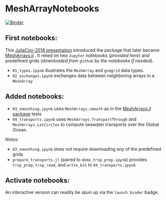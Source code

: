 # MeshArrayNotebooks

[![Binder](https://mybinder.org/badge_logo.svg)](https://mybinder.org/v2/gh/gaelforget/MeshArrayNotebooks/master)

## First notebooks:

This [JuliaCon-2018 presentation](https://youtu.be/RDxAy_zSUvg) introduced the package that later became [MeshArrays.jl](https://github.com/gaelforget/MeshArrays.jl) . It relied on two `Jupyter` notebooks (_provided here_) and predefined grids (_downloaded from `github` by the notebooks if needed_).

- `01_types.ipynb` illustrates the `MeshArray` and `gcmgrid` data types.
- `02_exchanges.ipynb` exchanges data between neighboring arrays in a `MeshArray `

## Added notebooks:

- `03_smoothing.ipynb` uses `MeshArrays.smooth` as in the [MeshArrays.jl package](https://github.com/gaelforget/MeshArrays.jl) tests
- `04_transports.ipynb` uses `MeshArrays.TransportThrough` and `MeshArrays.LatCircles` to compute seawater transports over the Global Ocean.

 _Notes:_
 - `03_smoothing.ipynb` does not require downloading any of the predefined grids
 - `prepare_transports.jl` (paired to `demo_trsp_prep.ipynb`) provides `trsp_prep`, `trsp_read`, and `write_bin` to `04_transports.ipynb `

## Activate notebooks:

An interactive version can readily be spun up via the `launch binder` badge.
